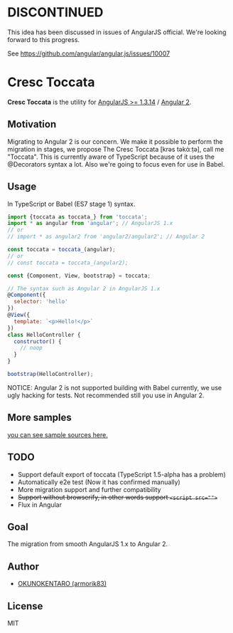 # DISCONTINUED
This idea has been discussed in issues of AngularJS official. We're looking forward to this progress.

See https://github.com/angular/angular.js/issues/10007

# Cresc Toccata
**Cresc Toccata** is the utility for [AngularJS >= 1.3.14](https://github.com/angular/angular.js) / [Angular 2](https://github.com/angular/angular).

## Motivation
Migrating to Angular 2 is our concern. We make it possible to perform the migration in stages, we propose The Cresc Toccata [krəs təkάːṭə], call me "Toccata". This is currently aware of TypeScript because of it uses the @Decorators syntax a lot. Also we're going to focus even for use in Babel.

## Usage
In TypeScript or Babel (ES7 stage 1) syntax.

```js
import {toccata as toccata_} from 'toccata';
import * as angular from 'angular'; // AngularJS 1.x
// or 
// import * as angular2 from 'angular2/angular2'; // Angular 2

const toccata = toccata_(angular);
// or 
// const toccata = toccata_(angular2);

const {Component, View, bootstrap} = toccata;

// The syntax such as Angular 2 in AngularJS 1.x
@Component({
  selector: 'hello'
})
@View({
  template: `<p>Hello!</p>`
})
class HelloController {
  constructor() {
    // noop
  }
}

bootstrap(HelloController);
```

NOTICE: Angular 2 is not supported building with Babel currently, we use ugly hacking for tests. Not recommended still you use in Angular 2.

## More samples
[you can see sample sources here.](https://github.com/crescware/toccata-samples)

## TODO

- Support default export of toccata (TypeScript 1.5-alpha has a problem)
- Automatically e2e test (Now it has confirmed manually)
- More migration support and further compatibility
- ~~Support without browserify, in other words support `<script src="">`~~
- Flux in Angular

## Goal

The migration from smooth AngularJS 1.x to Angular 2.

## Author

- [OKUNOKENTARO (armorik83)](https://github.com/armorik83)

## License

MIT
